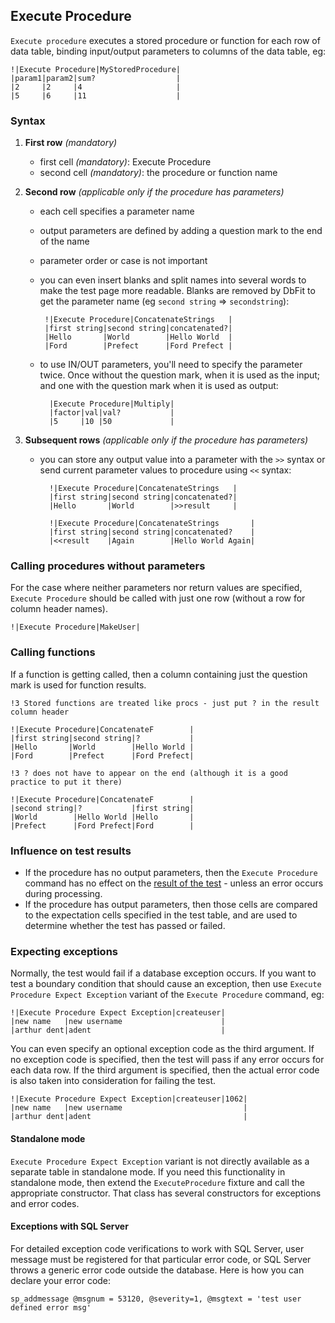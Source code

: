 ## Execute Procedure

`Execute procedure` executes a stored procedure or function for each row of data table, binding input/output parameters to columns of the data table, eg:

    !|Execute Procedure|MyStoredProcedure|
    |param1|param2|sum?                  |
    |2     |2     |4                     |
    |5     |6     |11                    |

### Syntax

1. **First row** *(mandatory)*

    * first cell *(mandatory)*: Execute Procedure
    * second cell *(mandatory)*: the procedure or function name

2. **Second row** *(applicable only if the procedure has parameters)*

     * each cell specifies a parameter name
     * output parameters are defined by adding a question mark to the end of the name
     * parameter order or case is not important
     * you can even insert blanks and split names into several words to make the test page more readable. Blanks are removed by DbFit to get the parameter name (eg `second string` => `secondstring`):

            !|Execute Procedure|ConcatenateStrings   |
            |first string|second string|concatenated?|
            |Hello       |World        |Hello World  |
            |Ford        |Prefect      |Ford Prefect |

    * to use IN/OUT parameters, you'll need to specify the parameter twice. Once without the question mark, when it is used as the input; and one with the question mark when it is used as output:

            |Execute Procedure|Multiply|
            |factor|val|val?           |
            |5     |10 |50             |

3. **Subsequent rows** *(applicable only if the procedure has parameters)*

    * you can store any output value into a parameter with the `>>` syntax or send current parameter values to procedure using `<<` syntax:

            !|Execute Procedure|ConcatenateStrings   |
            |first string|second string|concatenated?|
            |Hello       |World        |>>result     |
            
            !|Execute Procedure|ConcatenateStrings       |
            |first string|second string|concatenated?    |
            |<<result    |Again        |Hello World Again|

### Calling procedures without parameters

For the case where neither parameters nor return values are specified, `Execute Procedure` should be called with just one row (without a row for column header names).

    !|Execute Procedure|MakeUser|

### Calling functions

If a function is getting called, then a column containing just the question mark is used for function results.

    !3 Stored functions are treated like procs - just put ? in the result column header

    !|Execute Procedure|ConcatenateF        |
    |first string|second string|?           |
    |Hello       |World        |Hello World |
    |Ford        |Prefect      |Ford Prefect|

    !3 ? does not have to appear on the end (although it is a good practice to put it there)

    !|Execute Procedure|ConcatenateF        |
    |second string|?           |first string|
    |World        |Hello World |Hello       |
    |Prefect      |Ford Prefect|Ford        |

### Influence on test results

* If the procedure has no output parameters, then the `Execute Procedure` command has no effect on the [result of the test](/dbfit/docs/test-framework.html#test-results-and-cell-outcomes) - unless an error occurs during processing.
* If the procedure has output parameters, then those cells are compared to the expectation cells specified in the test table, and are used to determine whether the test has passed or failed.

### Expecting exceptions

Normally, the test would fail if a database exception occurs. If you want to test a boundary condition that should cause an exception, then use `Execute Procedure Expect Exception` variant of the `Execute Procedure` command, eg:

    !|Execute Procedure Expect Exception|createuser|
    |new name   |new username                      |
    |arthur dent|adent                             |

You can even specify an optional exception code as the third argument. If no exception code is specified, then the test will pass if any error occurs for each data row. If the third argument is specified, then the actual error code is also taken into consideration for failing the test.

    !|Execute Procedure Expect Exception|createuser|1062|
    |new name   |new username                           |
    |arthur dent|adent                                  |

#### Standalone mode

 `Execute Procedure Expect Exception` variant is not directly available as a separate table in standalone mode. If you need this functionality in standalone mode, then extend the `ExecuteProcedure` fixture and call the appropriate constructor. That class has several constructors for exceptions and error codes.

#### Exceptions with SQL Server

For detailed exception code verifications to work with SQL Server, user message must be registered for that particular error code, or SQL Server throws a generic error code outside the database. Here is how you can declare your error code:

    sp_addmessage @msgnum = 53120, @severity=1, @msgtext = 'test user defined error msg' 

